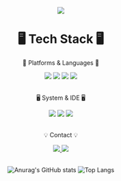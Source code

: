 <div align=center>
        <img src="https://capsule-render.vercel.app/api?type=transparent&text=[HoonC-corgi's%20Github]&animation=twinkling&fontSize=70&fontColor=4B4B77" />

</div>
<div align=center>
        <h1>🖥️ Tech Stack 🖥️</h3>
        <p>📖 Platforms & Languages 📖</p>
</div>
<div align="center">
        <img src="https://img.shields.io/badge/Java-FF7800?style=flat&logo=Conda-Forge&logoColor=white" />
        <img src="https://img.shields.io/badge/Python-3776AB?style=flat&logo=python&logoColor=white" />
        <img src="https://img.shields.io/badge/YOLO-00FFFF?style=flat&logo=YOLO&logoColor=black" />
        <img src="https://img.shields.io/badge/anaconda-44A833?style=flat&logo=anaconda&logoColor=white" />
</div>

<br>

<div align=center>
        <p>🖥️ System & IDE 🖥️</p>
</div>
<div align="center">
        <img src="https://img.shields.io/badge/macos-000000?style=flat&logo=macos&logoColor=white" />
        <img src="https://img.shields.io/badge/pycharm-000000?style=flat&logo=pycharm&logoColor=white" />
        <img src="https://img.shields.io/badge/jetbrains-000000?style=flat&logo=jetbrains&logoColor=white" />
</div>

<br>

<div align=center>
        <p>💡 Contact 💡</p>
</div>
<div align=center>
        <a href="mailto::tgh7544@naver.com">
                <img src="https://img.shields.io/badge/gmail-30B980?style=flat&logo=gmail&logoColor=white" />
        </a>
        <a href="https://www.instagram.com_ftxm_sx.02/">
                <img src="https://img.shields.io/badge/Instagram-E4405F?style=flat&logo=instagram&logoColor=white" />
        </a>
</div>
<div align=center>
        <br>


![Anurag's GitHub stats](https://github-readme-stats.vercel.app/api?username=HoonC-corgi)
![Top Langs](https://github-readme-stats.vercel.app/api/top-langs/?username=HoonC-corgi)
